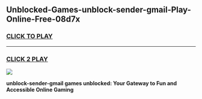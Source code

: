 
## Unblocked-Games-unblock-sender-gmail-Play-Online-Free-08d7x
<h3>
<a href="https://premium76.site?title=unblock-sender-gmail&ref=26A">CLICK TO PLAY</a></h3>
<hr>

<h3>
<a href="https://premium76.site?title=unblock-sender-gmail&ref=26A">CLICK 2 PLAY</a>
  
</h3>

<a href="https://premium76.site?title=unblock-sender-gmail&ref=26A"><img src="https://clearcache.store/games.png"></a>


**unblock-sender-gmail games unblocked: Your Gateway to Fun and Accessible Online Gaming**
